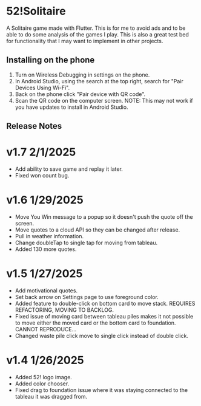 # 52!Solitaire

A Solitaire game made with Flutter. This is for me to avoid ads and to be able 
to do some analysis of the games I play. This is also a great test bed for 
functionality that I may want to implement in other projects.

## Installing on the phone

1. Turn on Wireless Debugging in settings on the phone.
2. In Android Studio, using the search at the top right, search for "Pair Devices Using Wi-Fi".
3. Back on the phone click "Pair device with QR code".
4. Scan the QR code on the computer screen.
NOTE: This may not work if you have updates to install in Android Studio.


## Release Notes

# v1.7 2/1/2025
- Add ability to save game and replay it later.
- Fixed won count bug.

# v1.6 1/29/2025
- Move You Win message to a popup so it doesn't push the quote off the screen.
- Move quotes to a cloud API so they can be changed after release.
- Pull in weather information.
- Change doubleTap to single tap for moving from tableau.
- Added 130 more quotes.

# v1.5 1/27/2025
- Add motivational quotes.
- Set back arrow on Settings page to use foreground color.
- Added feature to double-click on bottom card to move stack. REQUIRES REFACTORING, MOVING TO BACKLOG.
- Fixed issue of moving card between tableau piles makes it not possible to move either the
  moved card or the bottom card to foundation. CANNOT REPRODUCE...
- Changed waste pile click move to single click instead of double click.

# v1.4 1/26/2025
- Added 52! logo image.
- Added color chooser.
- Fixed drag to foundation issue where it was staying connected to the tableau it was dragged from.



